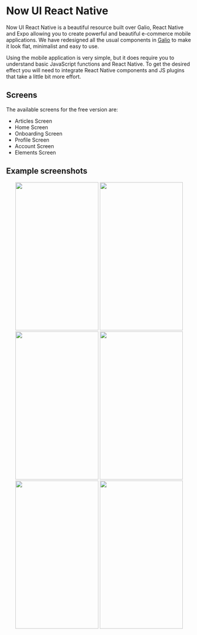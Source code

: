 # Now UI React Native

Now UI React Native is a beautiful resource built over Galio, React Native and Expo allowing you to create powerful and beautiful e-commerce mobile applications. We have redesigned all the usual components in [Galio](https://galio.io?ref=now-uirn-docs) to make it look flat, minimalist and easy to use.

Using the mobile application is very simple, but it does require you to understand basic JavaScript functions and React Native. To get the desired effect you will need to integrate React Native components and JS plugins that take a little bit more effort.

## Screens

The available screens for the free version are:

- Articles Screen
- Home Screen
- Onboarding Screen
- Profile Screen
- Account Screen
- Elements Screen

## Example screenshots

<p align="center">
  <img src="https://raw.githubusercontent.com/creativetimofficial/now-ui-react-native/gh-pages/docs/assets/screens/onboarding-screen.png" width="225px" height="400px">

  <img src="https://raw.githubusercontent.com/creativetimofficial/now-ui-react-native/gh-pages/docs/assets/screens/drawer-screen.png" width="225px" height="400px">
 
  <img src="https://raw.githubusercontent.com/creativetimofficial/now-ui-react-native/gh-pages/docs/assets/screens/profile-screen.png" width="225px" height="400px">
 <img src="https://raw.githubusercontent.com/creativetimofficial/now-ui-react-native/gh-pages/docs/assets/screens/home-screen.png" width="225px" height="400px">
  <img src="https://raw.githubusercontent.com/creativetimofficial/now-ui-react-native/gh-pages/docs/assets/screens/account-screen.png" width="225px" height="400px">

  <img src="https://raw.githubusercontent.com/creativetimofficial/now-ui-react-native/gh-pages/docs/assets/screens/components-screen.png" width="225px" height="400px"> 
</p>
